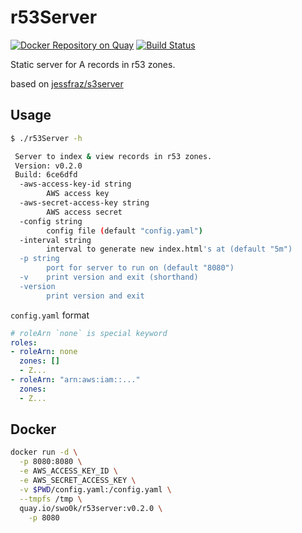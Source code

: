 # r53Server

[![Docker Repository on Quay](https://quay.io/repository/swo0k/r53server/status?token=6ae97470-ce13-47d4-a054-7b992f6507b2 "Docker Repository on Quay")](https://quay.io/repository/swo0k/r53server)
[![Build Status](https://travis-ci.org/so0k/r53Server.svg?branch=master)](https://travis-ci.org/so0k/r53Server)

Static server for A records in r53 zones.

based on [jessfraz/s3server](https://github.com/jessfraz/s3server)

## Usage

```bash
$ ./r53Server -h

 Server to index & view records in r53 zones.
 Version: v0.2.0
 Build: 6ce6dfd
  -aws-access-key-id string
        AWS access key
  -aws-secret-access-key string
        AWS access secret
  -config string
        config file (default "config.yaml")
  -interval string
        interval to generate new index.html's at (default "5m")
  -p string
        port for server to run on (default "8080")
  -v    print version and exit (shorthand)
  -version
        print version and exit
```

`config.yaml` format

```yaml
# roleArn `none` is special keyword
roles:
- roleArn: none
  zones: []
  - Z...
- roleArn: "arn:aws:iam::..."
  zones:
  - Z...
```

## Docker

```bash
docker run -d \
  -p 8080:8080 \
  -e AWS_ACCESS_KEY_ID \
  -e AWS_SECRET_ACCESS_KEY \
  -v $PWD/config.yaml:/config.yaml \
  --tmpfs /tmp \
  quay.io/swo0k/r53server:v0.2.0 \
    -p 8080
```
